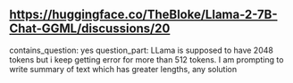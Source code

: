 ## https://huggingface.co/TheBloke/Llama-2-7B-Chat-GGML/discussions/20

contains_question: yes
question_part: LLama is supposed to have 2048 tokens but i keep getting error for more than 512 tokens. I am prompting to write summary of text which has greater lengths, any solution